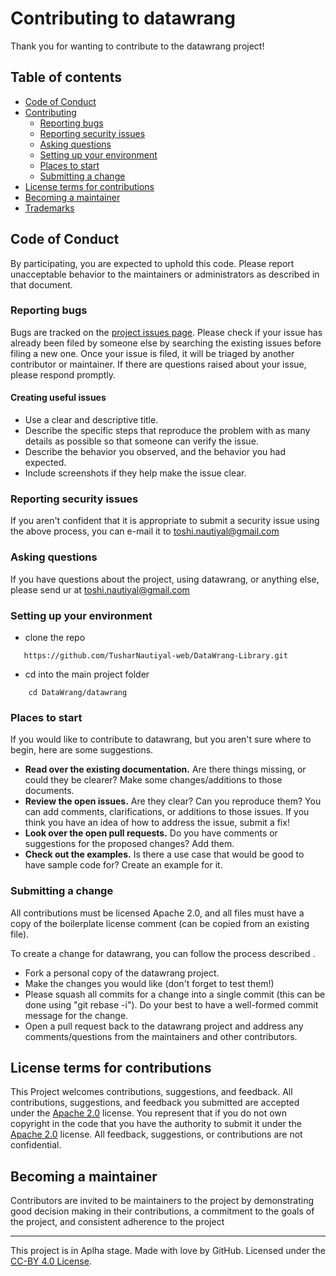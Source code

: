 # Contributing to datawrang

Thank you for wanting to contribute to the datawrang project!

## Table of contents

* [Code of Conduct](#code-of-conduct)
* [Contributing](#contributing)
    * [Reporting bugs](#reporting-bugs)
    * [Reporting security issues](#reporting-security-issues)
    * [Asking questions](#asking-questions)
    * [Setting up your environment](#setting-up-your-environment)
    * [Places to start](#places-to-start)
    * [Submitting a change](#submitting-a-change)
* [License terms for contributions](#license-terms-for-contributions)
* [Becoming a maintainer](#becoming-a-maintainer)
* [Trademarks](#trademarks)

## Code of Conduct

By participating, you are expected to uphold this code. Please report unacceptable behavior to the maintainers or administrators as described in that document.

### Reporting bugs

Bugs are tracked on the [project issues page](https://github.com/TusharNautiyal-web/DataWrang-Library/issues). Please check if your issue has already been filed by someone else by searching the existing issues before filing a new one. Once your issue is filed, it will be triaged by another contributor or maintainer. If there are questions raised about your issue, please respond promptly.

#### Creating useful issues

* Use a clear and descriptive title.
* Describe the specific steps that reproduce the problem with as many details as possible so that someone can verify the issue.
* Describe the behavior you observed, and the behavior you had expected.
* Include screenshots if they help make the issue clear.

### Reporting security issues

If you aren't confident that it is appropriate to submit a security issue using the above process, you can e-mail it to toshi.nautiyal@gmail.com

### Asking questions

If you have questions about the project, using datawrang, or anything else, please send ur at toshi.nautiyal@gmail.com

### Setting up your environment

* clone the repo
```
   https://github.com/TusharNautiyal-web/DataWrang-Library.git
```
* cd into the main project folder
```
    cd DataWrang/datawrang
```

### Places to start

If you would like to contribute to datawrang, but you aren't sure where to begin, here are some suggestions.

* **Read over the existing documentation.** Are there things missing, or could they be clearer? Make some changes/additions to those documents.
* **Review the open issues.** Are they clear? Can you reproduce them? You can add comments, clarifications, or additions to those issues. If you think you have an idea of how to address the issue, submit a fix!
* **Look over the open pull requests.** Do you have comments or suggestions for the proposed changes? Add them.
* **Check out the examples.** Is there a use case that would be good to have sample code for? Create an example for it.

### Submitting a change

All contributions must be licensed Apache 2.0, and all files must have a copy of the boilerplate license comment (can be copied from an existing file).

To create a change for datawrang, you can follow the process described .

* Fork a personal copy of the datawrang project.
* Make the changes you would like (don't forget to test them!)
* Please squash all commits for a change into a single commit (this can be done using "git rebase -i"). Do your best to have a well-formed commit message for the change.
* Open a pull request back to the datawrang project and address any comments/questions from the maintainers and other contributors.

## License terms for contributions

This Project welcomes contributions, suggestions, and feedback. All contributions, suggestions, and feedback you submitted are accepted under the [Apache 2.0](./LICENSE) license. You represent that if you do not own copyright in the code that you have the authority to submit it under the [Apache 2.0](./LICENSE) license. All feedback, suggestions, or contributions are not confidential.

## Becoming a maintainer

Contributors are invited to be maintainers to the project by demonstrating good decision making in their contributions, a commitment to the goals of the project, and consistent adherence to the project



---
This project is in Aplha stage.
Made with love by GitHub. Licensed under the [CC-BY 4.0 License](https://creativecommons.org/licenses/).

